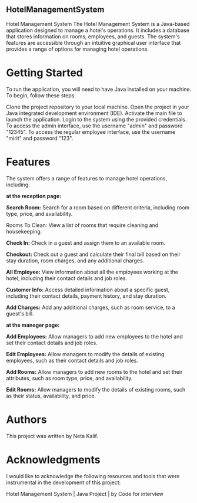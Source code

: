 ## HotelManagementSystem

Hotel Management System
The Hotel Management System is a Java-based application designed to manage a hotel's operations. It includes a database that stores information on rooms, employees, and guests. The system's features are accessible through an intuitive graphical user interface that provides a range of options for managing hotel operations.

# Getting Started
To run the application, you will need to have Java installed on your machine. To begin, follow these steps:

Clone the project repository to your local machine.
Open the project in your Java integrated development environment (IDE).
Activate the main file to launch the application.
Login to the system using the provided credentials.
To access the admin interface, use the username "admin" and password "12345". To access the regular employee interface, use the username "mirit" and password "123".

# Features
The system offers a range of features to manage hotel operations, including:

**at the reception page:**

**Search Room:** Search for a room based on different criteria, including room type, price, and availability.

Rooms To Clean: View a list of rooms that require cleaning and housekeeping.

**Check In:** Check in a guest and assign them to an available room.

**Checkout:** Check out a guest and calculate their final bill based on their stay duration, room charges, and any additional charges.

**All Employee:** View information about all the employees working at the hotel, including their contact details and job roles.

**Customer Info:** Access detailed information about a specific guest, including their contact details, payment history, and stay duration.

**Add Charges:** Add any additional charges, such as room service, to a guest's bill.

**at the maneger page:**

**Add Employees:** Allow managers to add new employees to the hotel and set their contact details and job roles.

**Edit Employees:** Allow managers to modify the details of existing employees, such as their contact details and job roles.

**Add Rooms:** Allow managers to add new rooms to the hotel and set their attributes, such as room type, price, and availability.

**Edit Rooms:** Allow managers to modify the details of existing rooms, such as their status, availability, and price.

# Authors
This project was written by Neta Kalif.

# Acknowledgments
I would like to acknowledge the following resources and tools that were instrumental in the development of this project:

Hotel Management System | Java Project | by Code for interview



